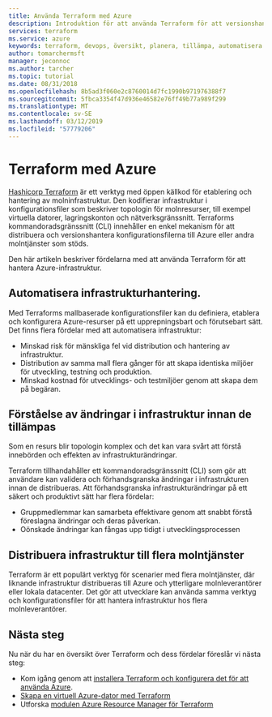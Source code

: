 ```yaml
---
title: Använda Terraform med Azure
description: Introduktion för att använda Terraform för att versionshantera och distribuera Azure-infrastruktur.
services: terraform
ms.service: azure
keywords: terraform, devops, översikt, planera, tillämpa, automatisera
author: tomarchermsft
manager: jeconnoc
ms.author: tarcher
ms.topic: tutorial
ms.date: 08/31/2018
ms.openlocfilehash: 8b5ad3f060e2c8760014d7fc1990b971976388f7
ms.sourcegitcommit: 5fbca3354f47d936e46582e76ff49b77a989f299
ms.translationtype: MT
ms.contentlocale: sv-SE
ms.lasthandoff: 03/12/2019
ms.locfileid: "57779206"
---
```

# <a name="terraform-with-azure"></a>Terraform med Azure

[Hashicorp Terraform](https://www.terraform.io/) är ett verktyg med öppen källkod för etablering och hantering av molninfrastruktur. Den kodifierar infrastruktur i konfigurationsfiler som beskriver topologin för molnresurser, till exempel virtuella datorer, lagringskonton och nätverksgränssnitt. Terraforms kommandoradsgränssnitt (CLI) innehåller en enkel mekanism för att distribuera och versionshantera konfigurationsfilerna till Azure eller andra molntjänster som stöds.

Den här artikeln beskriver fördelarna med att använda Terraform för att hantera Azure-infrastruktur.

## <a name="automate-infrastructure-management"></a>Automatisera infrastrukturhantering.

Med Terraforms mallbaserade konfigurationsfiler kan du definiera, etablera och konfigurera Azure-resurser på ett upprepningsbart och förutsebart sätt. Det finns flera fördelar med att automatisera infrastruktur:

- Minskad risk för mänskliga fel vid distribution och hantering av infrastruktur.
- Distribution av samma mall flera gånger för att skapa identiska miljöer för utveckling, testning och produktion.
- Minskad kostnad för utvecklings- och testmiljöer genom att skapa dem på begäran.

## <a name="understand-infrastructure-changes-before-they-are-applied"></a>Förståelse av ändringar i infrastruktur innan de tillämpas 

Som en resurs blir topologin komplex och det kan vara svårt att förstå innebörden och effekten av infrastrukturändringar.

Terraform tillhandahåller ett kommandoradsgränssnitt (CLI) som gör att användare kan validera och förhandsgranska ändringar i infrastrukturen innan de distribueras. Att förhandsgranska infrastrukturändringar på ett säkert och produktivt sätt har flera fördelar:
- Gruppmedlemmar kan samarbeta effektivare genom att snabbt förstå föreslagna ändringar och deras påverkan.
- Oönskade ändringar kan fångas upp tidigt i utvecklingsprocessen


## <a name="deploy-infrastructure-to-multiple-clouds"></a>Distribuera infrastruktur till flera molntjänster

Terraform är ett populärt verktyg för scenarier med flera molntjänster, där liknande infrastruktur distribueras till Azure och ytterligare molnleverantörer eller lokala datacenter. Det gör att utvecklare kan använda samma verktyg och konfigurationsfiler för att hantera infrastruktur hos flera molnleverantörer.

## <a name="next-steps"></a>Nästa steg

Nu när du har en översikt över Terraform och dess fördelar föreslår vi nästa steg:

- Kom igång genom att [installera Terraform och konfigurera det för att använda Azure](https://docs.microsoft.com/azure/virtual-machines/linux/terraform-install-configure).
- [Skapa en virtuell Azure-dator med Terraform](https://docs.microsoft.com/azure/virtual-machines/linux/terraform-create-complete-vm)
- Utforska [modulen Azure Resource Manager för Terraform](https://www.terraform.io/docs/providers/azurerm/) 